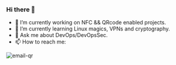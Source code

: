 ### Hi there 👋


- 🔭 I’m currently working on NFC && QRcode enabled projects.
- 🌱 I’m currently learning Linux magics, VPNs and cryptography.
- 💬 Ask me about DevOps/DevOpsSec.
- 📫 How to reach me:


![email-qr](https://github.com/bigelio/bigelio/assets/70667354/e9b69f17-cf6e-4312-857a-3cedc951a93e)
